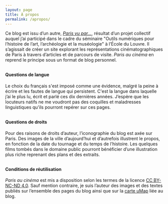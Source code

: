 ```yaml
---
layout: page
title: À propos
permalink: /apropos/
---
```


Ce blog est issu d’un autre, *<a  target="_blank" rel="noopener noreferrer" href="https://parisvuparlecinema.wordpress.com/">Paris vu par…</a>*, résultat d’un projet collectif auquel j’ai participé dans le cadre du séminaire "Outils numériques pour l’histoire de l’art, l’archéologie et la muséologie" à l’École du Louvre. Il s’agissait de créer un site explorant les représentations cinématographiques de Paris à travers d’articles et de parcours de visite. *Paris au cinéma* en reprend le principe sous un format de blog personnel.

<h4 style="margin-top: 30px">Questions de langue</h4>

Le choix du français s'est imposé comme une évidence, malgré la peine à écrire et les fautes de langue qui persistent. C'est la langue dans laquelle j’ai le plus lu, écrit et parlé ces dix dernières années. J’espère que les locuteurs natifs ne me voudront pas des coquilles et maladresses linguistiques qu'ils pourront repérer sur ces pages.

<h4 style="margin-top: 30px">Questions de droits</h4>

Pour des raisons de droits d’auteur, l’iconographie du blog est axée sur Paris. Des images de la ville d’aujourd’hui et d’autrefois illustrent le propos, en fonction de la date du tournage et du temps de l’histoire. Les quelques films tombés dans le domaine public pourront bénéficier d’une illustration plus riche reprenant des plans et des extraits.

<h4 style="margin-top: 30px">Conditions de réutilisation</h4>

*Paris au cinéma* est mis a disposition selon les termes de la licence <a target="_blank" rel="noopener noreferrer" href="https://creativecommons.org/licenses/by-nc-nd/4.0/deed.fr">CC BY-NC-ND 4.0</a>. Sauf mention contraire, je suis l’auteur des images et des textes publiés sur l’ensemble des pages du blog ainsi que sur la  <a target="_blank" rel="noopener noreferrer" href="https://umap.openstreetmap.fr/fr/map/paris-au-cinema_282405">carte uMap</a> liée au blog.
